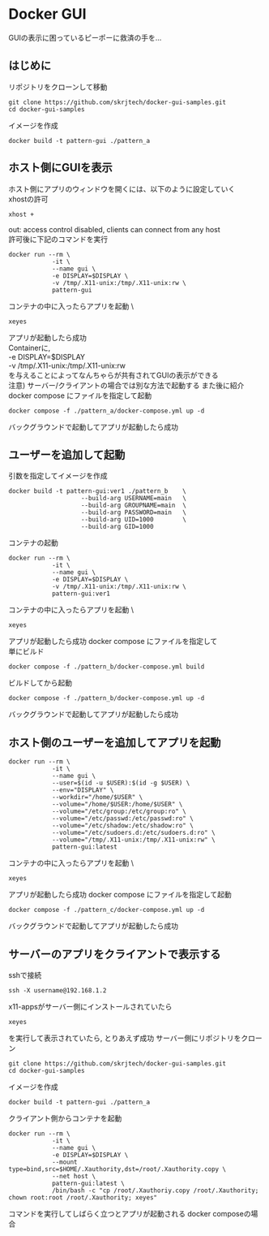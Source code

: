 # Docker GUI
GUIの表示に困っているピーポーに救済の手を...
## はじめに
リポジトリをクローンして移動
```
git clone https://github.com/skrjtech/docker-gui-samples.git
cd docker-gui-samples
```
イメージを作成
```
docker build -t pattern-gui ./pattern_a
```
## ホスト側にGUIを表示
ホスト側にアプリのウィンドウを開くには、以下のように設定していく \
xhostの許可
```
xhost +
```
out: access control disabled, clients can connect from any host \
許可後に下記のコマンドを実行
```
docker run --rm \
            -it \
            --name gui \
            -e DISPLAY=$DISPLAY \
            -v /tmp/.X11-unix:/tmp/.X11-unix:rw \
            pattern-gui
```
コンテナの中に入ったらアプリを起動 \
```
xeyes
```
アプリが起動したら成功 \
Containerに, \
-e DISPLAY=$DISPLAY \
-v /tmp/.X11-unix:/tmp/.X11-unix:rw \
を与えることによってなんちゃらが共有されてGUIの表示ができる \
注意) サーバー/クライアントの場合では別な方法で起動する また後に紹介 \
docker compose にファイルを指定して起動
```
docker compose -f ./pattern_a/docker-compose.yml up -d
```
バックグラウンドで起動してアプリが起動したら成功
## ユーザーを追加して起動
引数を指定してイメージを作成
```
docker build -t pattern-gui:ver1 ./pattern_b    \
                    --build-arg USERNAME=main   \
                    --build-arg GROUPNAME=main  \
                    --build-arg PASSWORD=main   \
                    --build-arg UID=1000        \
                    --build-arg GID=1000
```
コンテナの起動
```
docker run --rm \
            -it \
            --name gui \
            -e DISPLAY=$DISPLAY \
            -v /tmp/.X11-unix:/tmp/.X11-unix:rw \
            pattern-gui:ver1
```
コンテナの中に入ったらアプリを起動 \
```
xeyes
```
アプリが起動したら成功
docker compose にファイルを指定して \
単にビルド
```
docker compose -f ./pattern_b/docker-compose.yml build
```
ビルドしてから起動
```
docker compose -f ./pattern_b/docker-compose.yml up -d
```
バックグラウンドで起動してアプリが起動したら成功
## ホスト側のユーザーを追加してアプリを起動
```
docker run --rm \
            -it \
            --name gui \
            --user=$(id -u $USER):$(id -g $USER) \
            --env="DISPLAY" \
            --workdir="/home/$USER" \
            --volume="/home/$USER:/home/$USER" \
            --volume="/etc/group:/etc/group:ro" \
            --volume="/etc/passwd:/etc/passwd:ro" \
            --volume="/etc/shadow:/etc/shadow:ro" \
            --volume="/etc/sudoers.d:/etc/sudoers.d:ro" \
            --volume="/tmp/.X11-unix:/tmp/.X11-unix:rw" \
            pattern-gui:latest
```
コンテナの中に入ったらアプリを起動 \
```
xeyes
```
アプリが起動したら成功
docker compose にファイルを指定して起動
```
docker compose -f ./pattern_c/docker-compose.yml up -d
```
バックグラウンドで起動してアプリが起動したら成功
## サーバーのアプリをクライアントで表示する
sshで接続
```
ssh -X username@192.168.1.2
```
x11-appsがサーバー側にインストールされていたら
```
xeyes
```
を実行して表示されていたら, とりあえず成功
サーバー側にリポジトリをクローン
```
git clone https://github.com/skrjtech/docker-gui-samples.git
cd docker-gui-samples
```
イメージを作成
```
docker build -t pattern-gui ./pattern_a
```
クライアント側からコンテナを起動
```
docker run --rm \
            -it \
            --name gui \
            -e DISPLAY=$DISPLAY \
            --mount type=bind,src=$HOME/.Xauthority,dst=/root/.Xauthority.copy \
            --net host \
            pattern-gui:latest \
            /bin/bash -c "cp /root/.Xauthoriy.copy /root/.Xauthority; chown root:root /root/.Xauthority; xeyes"
```
コマンドを実行してしばらく立つとアプリが起動される
docker composeの場合
